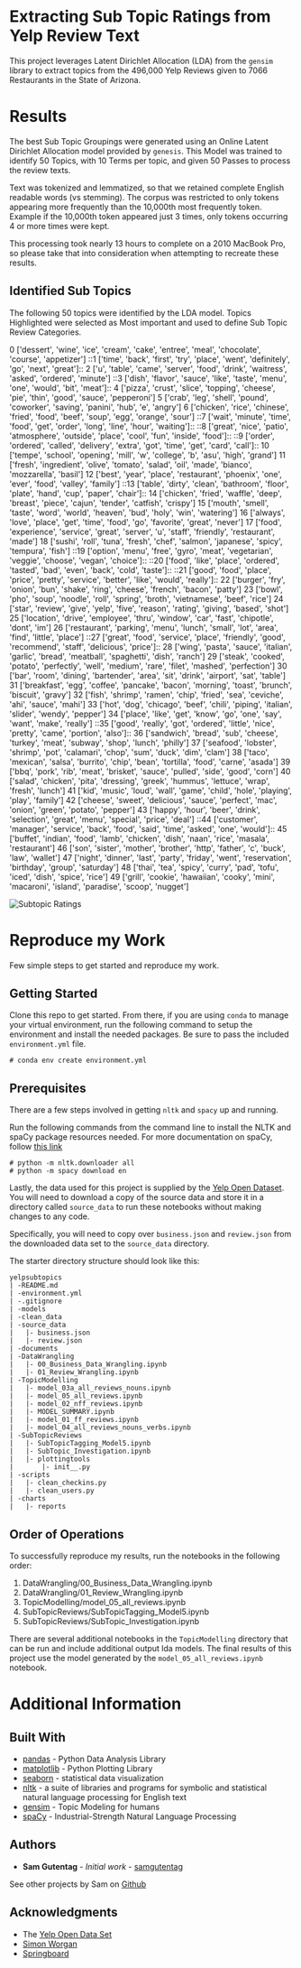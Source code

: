 # Extracting Sub Topic Ratings from Yelp Review Text
This project leverages Latent Dirichlet Allocation (LDA) from the `gensim` library  to extract topics from the 496,000 Yelp Reviews given to 7066 Restaurants in the State of Arizona.

# Results
The best Sub Topic Groupings were generated using an Online Latent Dirichlet Allocation model provided by `genesis`.  This Model was trained to identify 50 Topics, with 10 Terms per topic, and given 50 Passes to process the review texts.

Text was tokenized and lemmatized, so that we retained complete English readable words (vs stemming).  The corpus was restricted to only tokens appearing more frequently than the 10,000th most frequently token.  Example	 if the 10,000th token appeared just 3 times, only tokens occurring 4 or more times were kept.

This processing took nearly 13 hours to complete on a 2010 MacBook Pro, so please take that into consideration when attempting to recreate these results.

## Identified Sub Topics
The following 50 topics were identified by the LDA model.  Topics Highlighted were selected as Most important and used to define Sub Topic Review Categories.

 0 ['dessert', 'wine', 'ice', 'cream', 'cake', 'entree', 'meal', 'chocolate', 'course', 'appetizer']
::1 ['time', 'back', 'first', 'try', 'place', 'went', 'definitely', 'go', 'next', 'great']::
2 ['u', 'table', 'came', 'server', 'food', 'drink', 'waitress', 'asked', 'ordered', 'minute']
::3 ['dish', 'flavor', 'sauce', 'like', 'taste', 'menu', 'one', 'would', 'bit', 'meat']::
4 ['pizza', 'crust', 'slice', 'topping', 'cheese', 'pie', 'thin', 'good', 'sauce', 'pepperoni']
5 ['crab', 'leg', 'shell', 'pound', 'coworker', 'saving', 'panini', 'hub', 'e', 'angry']
6 ['chicken', 'rice', 'chinese', 'fried', 'food', 'beef', 'soup', 'egg', 'orange', 'sour']
::7 ['wait', 'minute', 'time', 'food', 'get', 'order', 'long', 'line', 'hour', 'waiting']::
::8 ['great', 'nice', 'patio', 'atmosphere', 'outside', 'place', 'cool', 'fun', 'inside', 'food']::
::9 ['order', 'ordered', 'called', 'delivery', 'extra', 'got', 'time', 'get', 'card', 'call']::
10 ['tempe', 'school', 'opening', 'mill', 'w', 'college', 'b', 'asu', 'high', 'grand']
11 ['fresh', 'ingredient', 'olive', 'tomato', 'salad', 'oil', 'made', 'bianco', 'mozzarella', 'basil']
12 ['best', 'year', 'place', 'restaurant', 'phoenix', 'one', 'ever', 'food', 'valley', 'family']
::13 ['table', 'dirty', 'clean', 'bathroom', 'floor', 'plate', 'hand', 'cup', 'paper', 'chair']::
14 ['chicken', 'fried', 'waffle', 'deep', 'breast', 'piece', 'cajun', 'tender', 'catfish', 'crispy']
15 ['mouth', 'smell', 'taste', 'word', 'world', 'heaven', 'bud', 'holy', 'win', 'watering']
16 ['always', 'love', 'place', 'get', 'time', 'food', 'go', 'favorite', 'great', 'never']
17 ['food', 'experience', 'service', 'great', 'server', 'u', 'staff', 'friendly', 'restaurant', 'made']
18 ['sushi', 'roll', 'tuna', 'fresh', 'chef', 'salmon', 'japanese', 'spicy', 'tempura', 'fish']
::19 ['option', 'menu', 'free', 'gyro', 'meat', 'vegetarian', 'veggie', 'choose', 'vegan', 'choice']::
::20 ['food', 'like', 'place', 'ordered', 'tasted', 'bad', 'even', 'back', 'cold', 'taste']::
::21 ['good', 'food', 'place', 'price', 'pretty', 'service', 'better', 'like', 'would', 'really']::
22 ['burger', 'fry', 'onion', 'bun', 'shake', 'ring', 'cheese', 'french', 'bacon', 'patty']
23 ['bowl', 'pho', 'soup', 'noodle', 'roll', 'spring', 'broth', 'vietnamese', 'beef', 'rice']
24 ['star', 'review', 'give', 'yelp', 'five', 'reason', 'rating', 'giving', 'based', 'shot']
25 ['location', 'drive', 'employee', 'thru', 'window', 'car', 'fast', 'chipotle', 'dont', 'im']
26 ['restaurant', 'parking', 'menu', 'lunch', 'small', 'lot', 'area', 'find', 'little', 'place']
::27 ['great', 'food', 'service', 'place', 'friendly', 'good', 'recommend', 'staff', 'delicious', 'price']::
28 ['wing', 'pasta', 'sauce', 'italian', 'garlic', 'bread', 'meatball', 'spaghetti', 'dish', 'ranch']
29 ['steak', 'cooked', 'potato', 'perfectly', 'well', 'medium', 'rare', 'filet', 'mashed', 'perfection']
30 ['bar', 'room', 'dining', 'bartender', 'area', 'sit', 'drink', 'airport', 'sat', 'table']
31 ['breakfast', 'egg', 'coffee', 'pancake', 'bacon', 'morning', 'toast', 'brunch', 'biscuit', 'gravy']
32 ['fish', 'shrimp', 'ramen', 'chip', 'fried', 'sea', 'ceviche', 'ahi', 'sauce', 'mahi']
33 ['hot', 'dog', 'chicago', 'beef', 'chili', 'piping', 'italian', 'slider', 'wendy', 'pepper']
34 ['place', 'like', 'get', 'know', 'go', 'one', 'say', 'want', 'make', 'really']
::35 ['good', 'really', 'got', 'ordered', 'little', 'nice', 'pretty', 'came', 'portion', 'also']::
36 ['sandwich', 'bread', 'sub', 'cheese', 'turkey', 'meat', 'subway', 'shop', 'lunch', 'philly']
37 ['seafood', 'lobster', 'shrimp', 'pot', 'calamari', 'chop', 'sum', 'duck', 'dim', 'clam']
38 ['taco', 'mexican', 'salsa', 'burrito', 'chip', 'bean', 'tortilla', 'food', 'carne', 'asada']
39 ['bbq', 'pork', 'rib', 'meat', 'brisket', 'sauce', 'pulled', 'side', 'good', 'corn']
40 ['salad', 'chicken', 'pita', 'dressing', 'greek', 'hummus', 'lettuce', 'wrap', 'fresh', 'lunch']
41 ['kid', 'music', 'loud', 'wall', 'game', 'child', 'hole', 'playing', 'play', 'family']
42 ['cheese', 'sweet', 'delicious', 'sauce', 'perfect', 'mac', 'onion', 'green', 'potato', 'pepper']
43 ['happy', 'hour', 'beer', 'drink', 'selection', 'great', 'menu', 'special', 'price', 'deal']
::44 ['customer', 'manager', 'service', 'back', 'food', 'said', 'time', 'asked', 'one', 'would']::
45 ['buffet', 'indian', 'food', 'lamb', 'chicken', 'dish', 'naan', 'rice', 'masala', 'restaurant']
46 ['son', 'sister', 'mother', 'brother', 'http', 'father', 'c', 'buck', 'law', 'wallet']
47 ['night', 'dinner', 'last', 'party', 'friday', 'went', 'reservation', 'birthday', 'group', 'saturday']
48 ['thai', 'tea', 'spicy', 'curry', 'pad', 'tofu', 'iced', 'dish', 'spice', 'rice']
49 ['grill', 'cookie', 'hawaiian', 'cooky', 'mini', 'macaroni', 'island', 'paradise', 'scoop', 'nugget']



![Subtopic Ratings](charts/subtopic_review_all_restaurants.png)



# Reproduce my Work
Few simple steps to get started and reproduce my work.

## Getting Started
Clone this repo to get started.  From there, if you are using `conda` to manage your virtual environment, run the following command to setup the environment and install the needed packages.  Be sure to pass the included `environment.yml` file.

```
# conda env create environment.yml
```

## Prerequisites
There are a few steps involved in getting `nltk` and `spacy`  up and running.

Run the following commands from the command line to install the NLTK and spaCy package resources needed.  For more documentation on spaCy, follow [this link](https://spacy.io/usage/)

```
# python -m nltk.downloader all
# python -m spacy download en
```

Lastly, the data used for this project is supplied by the [Yelp Open Dataset](https://www.yelp.com/dataset).  You will need to download a copy of the source data and store it in a directory called `source_data` to run these notebooks without making changes to any code.

Specifically, you will need to copy over `business.json` and `review.json` from the downloaded data set to the `source_data` directory.

The starter directory structure should look like this:

```
yelpsubtopics
| -README.md
| -environment.yml
| -.gitignore
| -models
| -clean_data
| -source_data
|   |- business.json
|   |- review.json
| -documents
| -DataWrangling
|   |- 00_Business_Data_Wrangling.ipynb
|   |- 01_Review_Wrangling.ipynb
| -TopicModelling
|   |- model_03a_all_reviews_nouns.ipynb
|   |- model_05_all_reviews.ipynb
|   |- model_02_nff_reviews.ipynb
|   |- MODEL_SUMMARY.ipynb
|   |- model_01_ff_reviews.ipynb
|   |- model_04_all_reviews_nouns_verbs.ipynb
| -SubTopicReviews
|   |- SubTopicTagging_Model5.ipynb
|   |- SubTopic_Investigation.ipynb
|   |- plottingtools
|       |- init__.py
| -scripts
|   |- clean_checkins.py
|   |- clean_users.py
| -charts
|   |- reports
```

## Order of Operations
To successfully reproduce my results, run the notebooks in the following order:

1. DataWrangling/00_Business_Data_Wrangling.ipynb
2. DataWrangling/01_Review_Wrangling.ipynb
3. TopicModelling/model_05_all_reviews.ipynb
4. SubTopicReviews/SubTopicTagging_Model5.ipynb
5. SubTopicReviews/SubTopic_Investigation.ipynb

There are several additional notebooks in the `TopicModelling` directory that can be run and include additional output lda models.  The final results of this project use the model generated by the `model_05_all_reviews.ipynb` notebook.

# Additional Information
## Built With
* [pandas](https://pandas.pydata.org) - Python Data Analysis Library
* [matplotlib](https://matplotlib.org) - Python Plotting Library
* [seaborn](https://seaborn.pydata.org) - statistical data visualization
* [nltk](http://www.nltk.org/) - a suite of libraries and programs for symbolic and statistical natural language processing for English text
* [gensim](https://rometools.github.io/rome/) - Topic Modeling for humans
* [spaCy](https://spacy.io) - Industrial-Strength Natural Language Processing

## Authors
* **Sam Gutentag** - *Initial work* - [samgutentag](www.samgutentag.com)

See other projects by Sam on [Github](https://github.com/samgutentag)

## Acknowledgments
* The [Yelp Open Data Set](https://www.yelp.com/dataset)
* [Simon Worgan](https://www.linkedin.com/in/simon-worgan-44613138/)
* [Springboard](www.springboard.com)
